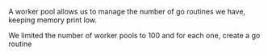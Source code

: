 A worker pool allows us to manage the number of go routines we have, keeping memory print low.  
  
We limited the number of worker pools to 100 and for each one, create a go routine